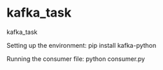 # kafka_task
kafka_task

Setting up the environment:
pip install kafka-python

Running the consumer file:
python consumer.py